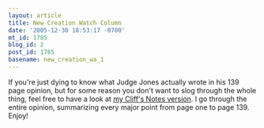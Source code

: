 ```yaml
---
layout: article
title: New Creation Watch Column
date: '2005-12-30 18:53:17 -0700'
mt_id: 1785
blog_id: 2
post_id: 1785
basename: new_creation_wa_1
---
```

<p>If you're just dying to know what Judge Jones actually wrote in his 139 page opinion, but for some reason you don't want to slog through the whole thing, feel free to have a look at <a href=http://www.csicop.org/intelligentdesignwatch/dover.html>my Cliff's Notes version</a>.  I go through the entire opinion, summarizing every major point from page one to page 139.  Enjoy!</p>

